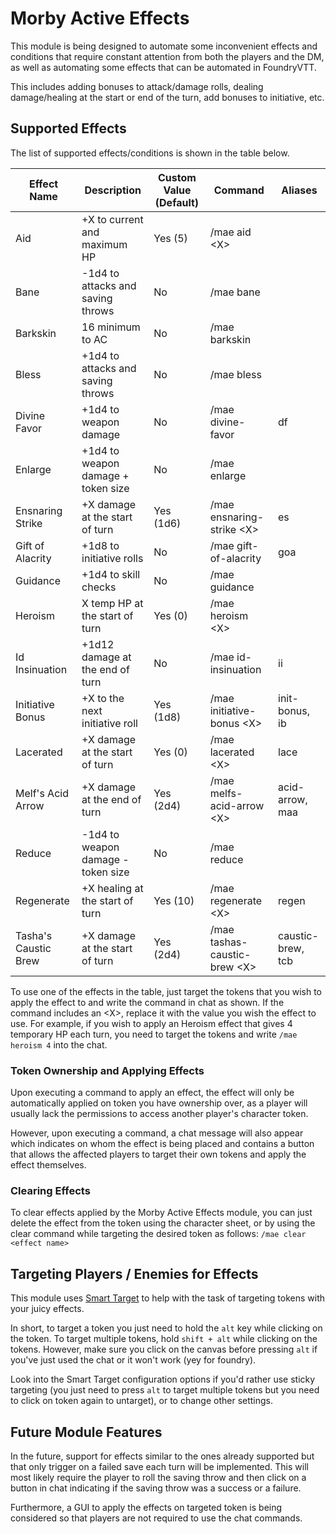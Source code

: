 # Morby Active Effects

This module is being designed to automate some inconvenient effects and conditions that require constant attention from both the players and the DM, as well as automating some effects that can be automated in FoundryVTT.

This includes adding bonuses to attack/damage rolls, dealing damage/healing at the start or end of the turn, add bonuses to initiative, etc.

## Supported Effects

The list of supported effects/conditions is shown in the table below.

| Effect Name          | Description                        | Custom Value (Default) | Command                        | Aliases           |
| -------------------- | ---------------------------------- | ---------------------- | ------------------------------ | ----------------- |
| Aid                  | +X to current and maximum HP       | Yes (5)                | /mae aid \<X\>                 |                   |
| Bane                 | -1d4 to attacks and saving throws  | No                     | /mae bane                      |                   |
| Barkskin             | 16 minimum to AC                   | No                     | /mae barkskin                  |                   |
| Bless                | +1d4 to attacks and saving throws  | No                     | /mae bless                     |                   |
| Divine Favor         | +1d4 to weapon damage              | No                     | /mae divine-favor              | df                |
| Enlarge              | +1d4 to weapon damage + token size | No                     | /mae enlarge                   |                   |
| Ensnaring Strike     | +X damage at the start of turn     | Yes (1d6)              | /mae ensnaring-strike \<X\>    | es                |
| Gift of Alacrity     | +1d8 to initiative rolls           | No                     | /mae gift-of-alacrity          | goa               |
| Guidance             | +1d4 to skill checks               | No                     | /mae guidance                  |                   |
| Heroism              | X temp HP at the start of turn     | Yes (0)                | /mae heroism \<X\>             |                   |
| Id Insinuation       | +1d12 damage at the end of turn    | No                     | /mae id-insinuation            | ii                |
| Initiative Bonus     | +X to the next initiative roll     | Yes (1d8)              | /mae initiative-bonus \<X\>    | init-bonus, ib    |
| Lacerated            | +X damage at the start of turn     | Yes (0)                | /mae lacerated  \<X\>          | lace              |
| Melf's Acid Arrow    | +X damage at the end of turn       | Yes (2d4)              | /mae melfs-acid-arrow  \<X\>   | acid-arrow, maa   |
| Reduce               | -1d4 to weapon damage - token size | No                     | /mae reduce                    |                   |
| Regenerate           | +X healing at the start of turn    | Yes (10)               | /mae regenerate  \<X\>         | regen             |
| Tasha's Caustic Brew | +X damage at the start of turn     | Yes (2d4)              | /mae tashas-caustic-brew \<X\> | caustic-brew, tcb |

To use one of the effects in the table, just target the tokens that you wish to apply the effect to and write the command in chat as shown. If the command includes an  \<X\>, replace it with the value you wish the effect to use. For example, if you wish to apply an Heroism effect that gives 4 temporary HP each turn, you need to target the tokens and write `/mae heroism 4` into the chat.

### Token Ownership and Applying Effects

Upon executing a command to apply an effect, the effect will only be automatically applied on token you have ownership over, as a player will usually lack the permissions to access another player's character token.

However, upon executing a command, a chat message will also appear which indicates on whom the effect is being placed and contains a button that allows the affected players to target their own tokens and apply the effect themselves.

### Clearing Effects

To clear effects applied by the Morby Active Effects module, you can just delete the effect from the token using the character sheet, or by using the clear command while targeting the desired token as follows: `/mae clear <effect name>`

## Targeting Players / Enemies for Effects

This module uses [Smart Target](https://foundryvtt.com/packages/smarttarget) to help with the task of targeting tokens with your juicy effects.

In short, to target a token you just need to hold the `alt` key while clicking on the token. To target multiple tokens, hold `shift + alt` while clicking on the tokens. However, make sure you click on the canvas before pressing `alt` if you've just used the chat or it won't work (yey for foundry).

Look into the Smart Target configuration options if you'd rather use sticky targeting (you just need to press `alt` to target multiple tokens but you need to click on token again to untarget), or to change other settings.

## Future Module Features

In the future, support for effects similar to the ones already supported but that only trigger on a failed save each turn will be implemented. This will most likely require the player to roll the saving throw and then click on a button in chat indicating if the saving throw was a success or a failure.

Furthermore, a GUI to apply the effects on targeted token is being considered so that players are not required to use the chat commands.
